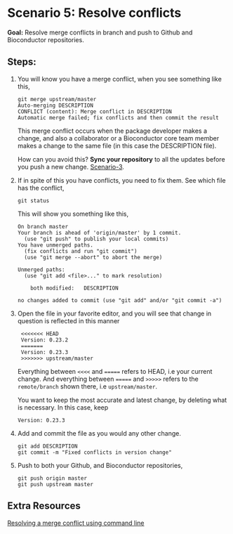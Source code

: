 # Scenario 5: Resolve conflicts

**Goal:** Resolve merge conflicts in branch and push to Github and Bioconductor repositories.


## Steps:

1. You will know you have a merge conflict, when you see something like this,

    ```
    git merge upstream/master
    Auto-merging DESCRIPTION
    CONFLICT (content): Merge conflict in DESCRIPTION
    Automatic merge failed; fix conflicts and then commit the result
    ```

    This merge conflict occurs when the package developer makes a change, and also a collaborator or a Bioconductor core team member makes a change to the same file (in this case the DESCRIPTION file).

    How can you avoid this? **Sync your repository** to all the updates before you push a new change. [Scenario-3][].

3. If in spite of this you have conflicts, you need to fix them. See which file has the conflict,

    ```
    git status
    ```

    This will show you something like this,

    ```
	On branch master
	Your branch is ahead of 'origin/master' by 1 commit.
	  (use "git push" to publish your local commits)
	You have unmerged paths.
	  (fix conflicts and run "git commit")
	  (use "git merge --abort" to abort the merge)

	Unmerged paths:
	  (use "git add <file>..." to mark resolution)

		both modified:   DESCRIPTION

	no changes added to commit (use "git add" and/or "git commit -a")
    ```

4. Open the file in your favorite editor, and you will see that change in question is reflected in this manner

	```
	 <<<<<<< HEAD
	 Version: 0.23.2
	 =======
 	 Version: 0.23.3
	 >>>>>>> upstream/master
	```

	Everything between `<<<<` and `=====` refers to HEAD, i.e your current change. And everything between `=====` and `>>>>>` refers to the `remote/branch` shown there, i.e `upstream/master`.

	You want to keep the most accurate and latest change, by deleting what is necessary. In this case, keep

	```
 	Version: 0.23.3
	```

5. Add and commit the file as you would any other change.

	```
	git add DESCRIPTION
	git commit -m "Fixed conflicts in version change"
	```

6. 	Push to both your Github, and Bioconductor repositories,

	```
	git push origin master
	git push upstream master
	```

## Extra Resources

[Resolving a merge conflict using command line][]


[Resolving a merge conflict using command line]: https://help.github.com/articles/resolving-a-merge-conflict-using-the-command-line/
[Scenario-3]: scenario-3-pull-from-gitbioc-push-github.md
